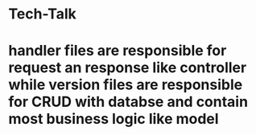 # Tech-Talk

# handler files are responsible for request an response like controller while version files are responsible for CRUD with databse and contain most business logic like model
